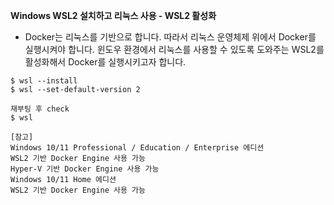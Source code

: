 
**Windows WSL2 설치하고 리눅스 사용 - WSL2 활성화**

- Docker는 리눅스를 기반으로 합니다. 따라서 리눅스 운영체제 위에서 Docker를 실행시켜야 합니다. 윈도우 환경에서 리눅스를 사용할 수 있도록 도와주는 WSL2를 활성화해서 Docker를 실행시키고자 합니다.

```
$ wsl --install
$ wsl --set-default-version 2

재부팅 후 check
$ wsl
```

```
[참고]
Windows 10/11 Professional / Education / Enterprise 에디션
WSL2 기반 Docker Engine 사용 가능
Hyper-V 기반 Docker Engine 사용 가능
Windows 10/11 Home 에디션
WSL2 기반 Docker Engine 사용 가능
```

